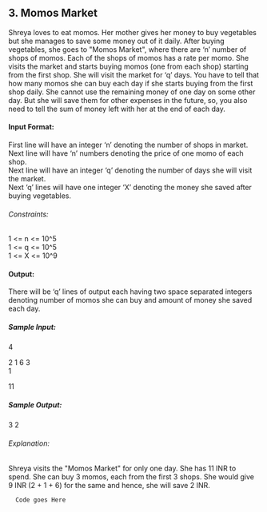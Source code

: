 ## 3. Momos Market

Shreya loves to eat momos. Her mother gives her money to buy vegetables but she manages to save some money out of it daily. After buying vegetables, she goes to "Momos Market", where there are ‘n’ number of shops of momos. Each of the shops of momos has a rate per momo. She visits the market and starts buying momos (one from each shop) starting from the first shop. She will visit the market for ‘q’ days. You have to tell that how many momos she can buy each day if she starts buying from the first shop daily. She cannot use the remaining money of one day on some other day. But she will save them for other expenses in the future, so, you also need to tell the sum of money left with her at the end of each day.          

#### Input Format:     
First line will have an integer ‘n’ denoting the number of shops in market.    
Next line will have ‘n’ numbers denoting the price of one momo of each shop.    
Next line will have an integer ‘q’ denoting the number of days she will visit the market.    
Next ‘q’ lines will have one integer ‘X’ denoting the money she saved after buying vegetables.    
###### Constraints:    
1 <= n <= 10^5    
1 <= q <= 10^5    
1 <= X <= 10^9   
#### Output:    
There will be ‘q’ lines of output each having two space separated integers denoting number of momos she can buy and amount of money she saved each day.     
##### Sample Input:     
4   

2 1 6 3    
1  

11    
##### Sample Output:
3 2      
###### Explanation:       
Shreya visits the "Momos Market" for only one day. She has 11 INR to spend. She can buy 3 momos, each from the first 3 shops. 
She would give 9 INR (2 + 1 + 6) for the same and hence, she will save 2 INR.        


````
  Code goes Here
````
